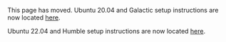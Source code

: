 This page has moved. 
Ubuntu 20.04 and Galactic setup instructions are now located [here](../pi4galactic.md).

Ubuntu 22.04 and Humble setup instructions are now located [here](../pi4humble.md). 
